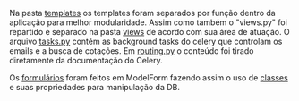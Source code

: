 Na pasta [templates](templates/mainapp) os templates foram separados por função dentro da aplicação para melhor modularidade.
Assim como também o "views.py" foi repartido e separado na pasta [views](views) de acordo com sua área de atuação.
O arquivo [tasks.py](tasks.py) contém as background tasks do celery que controlam os emails e a busca de cotações.
Em [routing.py](routing.py) o conteúdo foi tirado diretamente da documentação do Celery.

Os [formulários](forms.py) foram feitos em ModelForm fazendo assim o uso de [classes](models.py) e suas propriedades para manipulação da DB.
